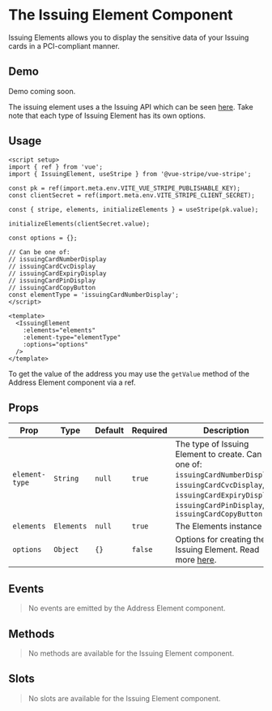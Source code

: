 # The Issuing Element Component

Issuing Elements allows you to display the sensitive data of your Issuing cards in a PCI-compliant manner.

## Demo

Demo coming soon.

The issuing element uses a the Issuing API which can be seen [here](https://docs.stripe.com/js/issuing_elements/create?link_authentication_element_create-options=&type=issuingCardNumberDisplay). Take note that each type of Issuing Element has its own options.

## Usage

```vue
<script setup>
import { ref } from 'vue';
import { IssuingElement, useStripe } from '@vue-stripe/vue-stripe';

const pk = ref(import.meta.env.VITE_VUE_STRIPE_PUBLISHABLE_KEY);
const clientSecret = ref(import.meta.env.VITE_STRIPE_CLIENT_SECRET);

const { stripe, elements, initializeElements } = useStripe(pk.value);

initializeElements(clientSecret.value);

const options = {};

// Can be one of:
// issuingCardNumberDisplay
// issuingCardCvcDisplay
// issuingCardExpiryDisplay
// issuingCardPinDisplay
// issuingCardCopyButton
const elementType = 'issuingCardNumberDisplay';
</script>

<template>
  <IssuingElement
    :elements="elements"
    :element-type="elementType"
    :options="options"
  />
</template>
```

To get the value of the address you may use the `getValue` method of the Address Element component via a ref.

## Props

| Prop | Type | Default | Required | Description |
|------|------|---------|----------|-------------|
| `element-type` | `String` | `null` | `true` | The type of Issuing Element to create. Can be one of: `issuingCardNumberDisplay`, `issuingCardCvcDisplay`, `issuingCardExpiryDisplay`, `issuingCardPinDisplay`, `issuingCardCopyButton` |
| `elements` | `Elements` | `null` | `true` | The Elements instance |
| `options` | `Object` | `{}` | `false` | Options for creating the Issuing Element. Read more [here](https://docs.stripe.com/js/issuing_elements/create?link_authentication_element_create-options=&type=issuingCardNumberDisplay#issuing_elements_create-options). |

## Events

> No events are emitted by the Address Element component.

## Methods

> No methods are available for the Issuing Element component.

## Slots

> No slots are available for the Issuing Element component.
